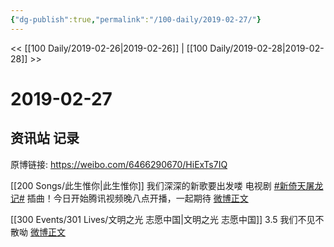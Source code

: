 ```yaml
---
{"dg-publish":true,"permalink":"/100-daily/2019-02-27/"}
---
```



<< [[100 Daily/2019-02-26\|2019-02-26]] | [[100 Daily/2019-02-28\|2019-02-28]] >>

# 2019-02-27

## 资讯站 记录

原博链接: https://weibo.com/6466290670/HiExTs7IQ

[[200 Songs/此生惟你\|此生惟你]]
我们深深的新歌要出发喽
电视剧 [#新倚天屠龙记#](https://s.weibo.com/weibo?q=%23%E6%96%B0%E5%80%9A%E5%A4%A9%E5%B1%A0%E9%BE%99%E8%AE%B0%23) 插曲！今日开始腾讯视频晚八点开播，一起期待
[微博正文](https://weibo.com/detail/4344438518189643)

[[300 Events/301 Lives/文明之光 志愿中国\|文明之光 志愿中国]]
3.5 我们不见不散呦
[微博正文](https://weibo.com/detail/4344447053070465)
